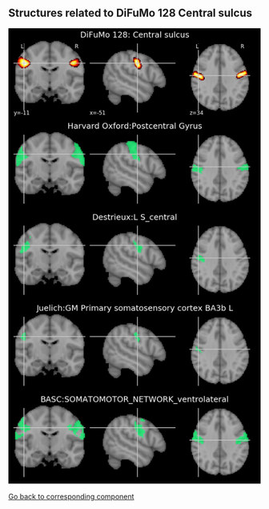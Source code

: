 


## Structures related to DiFuMo 128 Central sulcus

![62](62.jpg "Structures related to DiFuMo 128 Central sulcus")

[Go back to corresponding component](https://parietal-inria.github.io/DiFuMo/128/html/62.html)